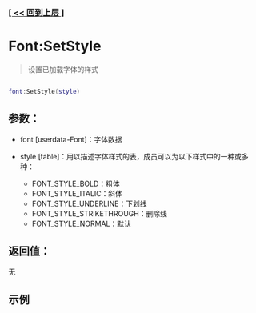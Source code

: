 ### [[ << 回到上层 ]](README.md)

# Font:SetStyle

> 设置已加载字体的样式

```lua

font:SetStyle(style)

```

## 参数：

+ font [userdata-Font]：字体数据
+ style [table]：用以描述字体样式的表，成员可以为以下样式中的一种或多种：

    + FONT_STYLE_BOLD：粗体
    + FONT_STYLE_ITALIC：斜体
    + FONT_STYLE_UNDERLINE：下划线
    + FONT_STYLE_STRIKETHROUGH：删除线
    + FONT_STYLE_NORMAL：默认

## 返回值：

无

## 示例

```lua

```